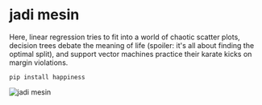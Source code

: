 # jadi mesin

Here, linear regression tries to fit into a world of chaotic scatter plots, decision trees debate the meaning of life (spoiler: it's all about finding the optimal split), and support vector machines practice their karate kicks on margin violations.

```
pip install happiness
```
![jadi mesin](https://media.tenor.com/fuOu7xbWGvAAAAAC/squidward-crane.gif)
